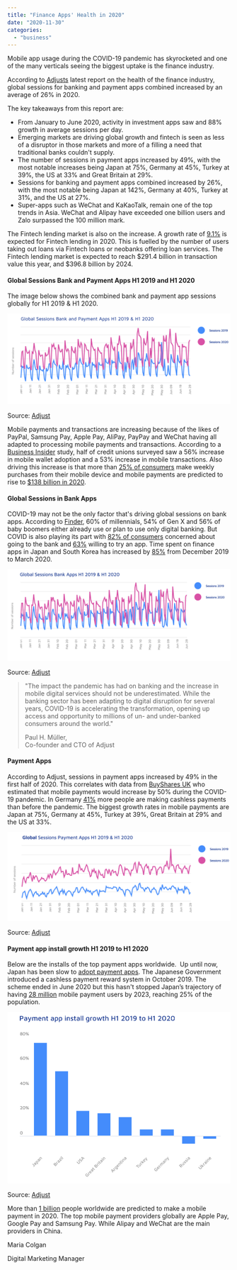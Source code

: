 ```yaml
---
title: "Finance Apps' Health in 2020"
date: "2020-11-30"
categories: 
  - "business"
---
```


Mobile app usage during the COVID-19 pandemic has skyrocketed and one of the many verticals seeing the biggest uptake is the finance industry.

According to [Adjusts](https://www.adjust.com/resources/downloads/mobile-finance-report-2020/?utm_source=autoresponder&utm_campaign=mobile-finance-report-2020) latest report on the health of the finance industry, global sessions for banking and payment apps combined increased by an average of 26% in 2020.

The key takeaways from this report are:

- From January to June 2020, activity in investment apps saw and 88% growth in average sessions per day.
- Emerging markets are driving global growth and fintech is seen as less of a disruptor in those markets and more of a filling a need that traditional banks couldn't supply.
- The number of sessions in payment apps increased by 49%, with the most notable increases being Japan at 75%, Germany at 45%, Turkey at 39%, the US at 33% and Great Britain at 29%.
- Sessions for banking and payment apps combined increased by 26%, with the most notable being Japan at 142%, Germany at 40%, Turkey at 31%, and the US at 27%.
- Super-apps such as WeChat and KaKaoTalk, remain one of the top trends in Asia. WeChat and Alipay have exceeded one billion users and Zalo surpassed the 100 million mark.

The Fintech lending market is also on the increase. A growth rate of [9.1%](https://www.bmmagazine.co.uk/in-business/fintech-lending-industry-to-hit-291bn-in-2020/) is expected for Fintech lending in 2020. This is fuelled by the number of users taking out loans via Fintech loans or neobanks offering loan services. The Fintech lending market is expected to reach $291.4 billion in transaction value this year, and $396.8 billion by 2024.

#### Global Sessions Bank and Payment Apps H1 2019 and H1 2020

The image below shows the combined bank and payment app sessions globally for H1 2019 & H1 2020.

![](images/Screenshot-2020-10-07-at-15.40.24-1024x416.png)

Source: [Adjust](https://www.adjust.com/resources/downloads/mobile-finance-report-2020/?utm_source=autoresponder&utm_campaign=mobile-finance-report-2020)

Mobile payments and transactions are increasing because of the likes of PayPal, Samsung Pay, Apple Pay, AliPay, PayPay and WeChat having all adapted to processing mobile payments and transactions. According to a [Business Insider](https://www.businessinsider.com/mobile-banking-market-trends?r=US&IR=T) study, half of credit unions surveyed saw a 56% increase in mobile wallet adoption and a 53% increase in mobile transactions. Also driving this increase is that more than [25% of consumers](https://www.businesswire.com/news/home/20200406005318/en/Global-Mobile-Payments-Market-2020---Growth) make weekly purchases from their mobile device and mobile payments are predicted to rise to [$138 billion in 2020](https://www.forbes.com/sites/shelleykohan/2020/03/01/fueled-by-increased-consumer-comfort-mobile-pay).

#### Global Sessions in Bank Apps

COVID-19 may not be the only factor that's driving global sessions on bank apps. According to [Finder](https://www.finder.com/neobank-adoption), 60% of millennials, 54% of Gen X and 56% of baby boomers either already use or plan to use only digital banking. But COVID is also playing its part with [82% of consumers](https://www.icarvision.com/en/the-impact-of-covid-19-on-the-use-of-online-banking) concerned about going to the bank and [63%](https://www.icarvision.com/en/the-impact-of-covid-19-on-the-use-of-online-banking) willing to try an app. Time spent on finance apps in Japan and South Korea has increased by [85%](https://www.forbes.com/sites/johnkoetsier/2020/04/15/report-35-85-fintech-growth-on-mobile-thanks-to) from December 2019 to March 2020.

![](images/Screenshot-2020-10-07-at-16.52.58-1024x419.png)

Source: [Adjust](https://www.adjust.com/resources/downloads/mobile-finance-report-2020/?utm_source=autoresponder&utm_campaign=mobile-finance-report-2020)

> "The impact the pandemic has had on banking and the increase in mobile digital services should not be underestimated. While the banking sector has been adapting to digital disruption for several years, COVID-19 is accelerating the transformation, opening up access and opportunity to millions of un- and under-banked consumers around the world."
> 
> Paul H. Müller,  
> Co-founder and CTO of Adjust

#### Payment Apps

According to Adjust, sessions in payment apps increased by 49% in the first half of 2020. This correlates with data from [BuyShares UK](https://thepaypers.com/mobile-payments/mobile-wallet-payments-to-surge-by-50-percent-in-2020--1242730#) who estimated that mobile payments would increase by 50% during the COVID-19 pandemic. In Germany [41%](https://www.dw.com/en/paying-in-cash-in-germany-and-the-coronavirus-corona-crisis-epidemic/a-5334987) more people are making cashless payments than before the pandemic. The biggest growth rates in mobile payments are Japan at 75%, Germany at 45%, Turkey at 39%, Great Britain at 29% and the US at 33%.

![](images/Screenshot-2020-10-07-at-17.09.49-1024x409.png)

Source: [Adjust](https://www.adjust.com/resources/downloads/mobile-finance-report-2020/?utm_source=autoresponder&utm_campaign=mobile-finance-report-2020)

#### Payment app install growth H1 2019 to H1 2020

Below are the installs of the top payment apps worldwide.  Up until now, Japan has been slow to [adopt payment apps](https://www.pymnts.com/news/mobile-payments/2019/are-mobile-payments-finally-ready-to-ignite-in-japan/). The Japanese Government introduced a cashless payment reward system in October 2019. The scheme ended in June 2020 but this hasn't stopped Japan’s trajectory of having [28 million](https://www.pymnts.com/news/mobile-payments/2020/mobile-payments-on-smartphones-soar-in-japan/) mobile payment users by 2023, reaching 25% of the population. 

![](images/Screenshot-2020-10-08-at-10.58.21.png)

Source: [Adjust](https://www.adjust.com/resources/downloads/mobile-finance-report-2020/?utm_source=autoresponder&utm_campaign=mobile-finance-report-2020)

More than [1 billion](https://www.emarketer.com/content/global-mobile-payment-users-2019) people worldwide are predicted to make a mobile payment in 2020. The top mobile payment providers globally are Apple Pay, Google Pay and Samsung Pay. While Alipay and WeChat are the main providers in China. 

Maria Colgan

Digital Marketing Manager
